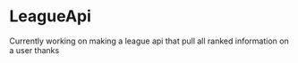 # LeagueApi
Currently working on making a league api that pull all ranked information on a user 
thanks 
